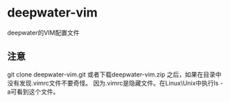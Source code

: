 # deepwater-vim
deepwater的VIM配置文件
## 注意
git clone deepwater-vim.git 或者下载deepwater-vim.zip 之后，如果在目录中没有发现.vimrc文件不要奇怪。
因为.vimrc是隐藏文件。在Linux\Unix中执行ls -a可看到这个文件。
